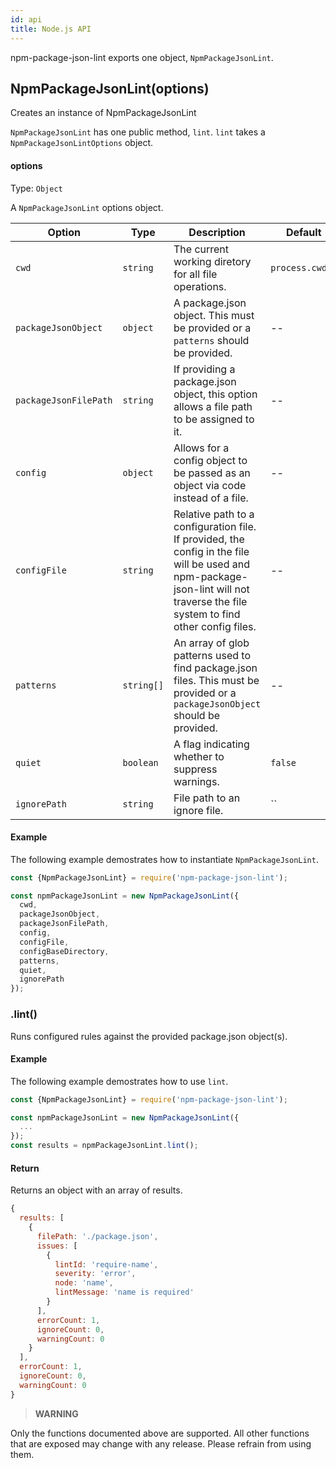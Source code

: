 ```yaml
---
id: api
title: Node.js API
---
```


npm-package-json-lint exports one object, `NpmPackageJsonLint`.

## NpmPackageJsonLint(options)

Creates an instance of NpmPackageJsonLint

`NpmPackageJsonLint` has one public method, `lint`. `lint` takes a `NpmPackageJsonLintOptions` object.

#### options

Type: `Object`

A `NpmPackageJsonLint` options object.

| Option | Type | Description | Default |
| --- | --- | --- | --- |
| `cwd` | `string` | The current working diretory for all file operations. | `process.cwd()` |
| `packageJsonObject` | `object` | A package.json object. This must be provided or a `patterns` should be provided. | -- |
| `packageJsonFilePath` | `string` | If providing a package.json object, this option allows a file path to be assigned to it. | -- |
| `config` | `object` | Allows for a config object to be passed as an object via code instead of a file. | -- |
| `configFile` | `string` | Relative path to a configuration file. If provided, the config in the file will be used and npm-package-json-lint will not traverse the file system to find other config files. | -- |
| `patterns` | `string[]` | An array of glob patterns used to find package.json files. This must be provided or a `packageJsonObject` should be provided. | -- |
| `quiet` | `boolean` | A flag indicating whether to suppress warnings. | `false` |
| `ignorePath` | `string` | File path to an ignore file. | `` |

#### Example

The following example demostrates how to instantiate `NpmPackageJsonLint`.

```js
const {NpmPackageJsonLint} = require('npm-package-json-lint');

const npmPackageJsonLint = new NpmPackageJsonLint({
  cwd,
  packageJsonObject,
  packageJsonFilePath,
  config,
  configFile,
  configBaseDirectory,
  patterns,
  quiet,
  ignorePath
});
```

### .lint()

Runs configured rules against the provided package.json object(s).

#### Example

The following example demostrates how to use `lint`.

```js
const {NpmPackageJsonLint} = require('npm-package-json-lint');

const npmPackageJsonLint = new NpmPackageJsonLint({
  ...
});
const results = npmPackageJsonLint.lint();
```

#### Return

Returns an object with an array of results.

```js
{
  results: [
    {
      filePath: './package.json',
      issues: [
        {
          lintId: 'require-name',
          severity: 'error',
          node: 'name',
          lintMessage: 'name is required'
        }
      ],
      errorCount: 1,
      ignoreCount: 0,
      warningCount: 0
    }
  ],
  errorCount: 1,
  ignoreCount: 0,
  warningCount: 0
}
```

> **WARNING**

Only the functions documented above are supported. All other functions that are exposed may change with any release. Please refrain from using them.
